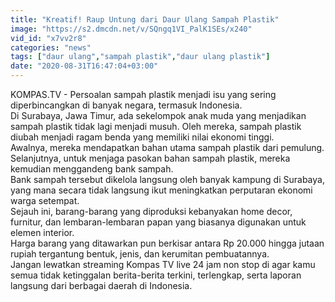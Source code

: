 ```yaml
---
title: "Kreatif! Raup Untung dari Daur Ulang Sampah Plastik"
image: "https://s2.dmcdn.net/v/SQngq1VI_PalK1SEs/x240"
vid_id: "x7vv2r8"
categories: "news"
tags: ["daur ulang","sampah plastik","daur ulang plastik"]
date: "2020-08-31T16:47:04+03:00"
---
```

KOMPAS.TV - Persoalan sampah plastik menjadi isu yang sering diperbincangkan di banyak negara, termasuk Indonesia.   <br>Di Surabaya, Jawa Timur, ada sekelompok anak muda yang menjadikan sampah plastik tidak lagi menjadi musuh. Oleh mereka, sampah plastik diubah menjadi ragam benda yang memiliki nilai ekonomi tinggi.   <br>Awalnya, mereka mendapatkan bahan utama sampah plastik dari pemulung. Selanjutnya, untuk menjaga pasokan bahan sampah plastik, mereka kemudian menggandeng bank sampah.   <br>Bank sampah tersebut dikelola langsung oleh banyak kampung di Surabaya, yang mana secara tidak langsung ikut meningkatkan perputaran ekonomi warga setempat.   <br>Sejauh ini, barang-barang yang diproduksi kebanyakan home decor, furnitur, dan lembaran-lembaran papan yang biasanya digunakan untuk elemen interior.   <br>Harga barang yang ditawarkan pun berkisar antara Rp 20.000 hingga jutaan rupiah tergantung bentuk, jenis, dan kerumitan pembuatannya.   <br>Jangan lewatkan streaming Kompas TV live 24 jam non stop di  agar kamu semua tidak ketinggalan berita-berita terkini, terlengkap, serta laporan langsung dari berbagai daerah di Indonesia.   <br>
